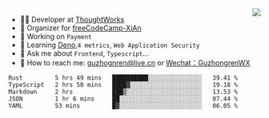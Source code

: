 <img align="right" src="https://github-readme-stats.vercel.app/api?username=guzhongren&show_icons=true&icon_color=805AD5&text_color=000&bg_color=ffffff&hide_title=true" />

- 👨‍💻  Developer at [ThoughtWorks](https://thoughtworks.com)
- 🏢 Organizer for [freeCodeCamp-XiAn](https://github.com/orgs/freeCodeCamp-XiAn)
- 🔭 Working on `Payment`
- 🌱 Learning [Deno](https://deno.land/),`4 metrics`,  `Web Application Security`
- 💬 Ask me about `Frontend`, `Typescript`...
- 🔎 How to reach me: [guzhognren@live.cn](guzhognren@live.cn) or [Wechat：GuzhongrenWX]()

<!--START_SECTION:waka-->
```text
Rust         5 hrs 49 mins   ██████████░░░░░░░░░░░░░░░   39.41 % 
TypeScript   2 hrs 50 mins   ████▓░░░░░░░░░░░░░░░░░░░░   19.18 % 
Markdown     2 hrs           ███▒░░░░░░░░░░░░░░░░░░░░░   13.53 % 
JSON         1 hr 6 mins     ██░░░░░░░░░░░░░░░░░░░░░░░   07.44 % 
YAML         53 mins         █▓░░░░░░░░░░░░░░░░░░░░░░░   06.05 % 
```
<!--END_SECTION:waka-->

